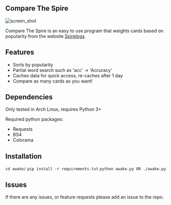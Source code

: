 Compare The Spire
---
![screen_shot](/uploads/50110f05ae242e9296b24078fabf9ec2/screen_shot.png)

Compare The Spire is an easy to use program that weights cards based on popularity from the website [Spirelogs](https://spirelogs.com).

## Features

* Sorts by popularity
* Partial word search such as 'acc' -> 'Accuracy'
* Caches data for quick access, re-caches after 1 day
* Compare as many cards as you want!

## Dependencies

Only tested in Arch Linux, requires Python 3+

Required python packages:
* Requests
* BS4
* Colorama

## Installation

`cd awake/`
`pip install -r requirements.txt`
`python awake.py OR ./awake.py`

## Issues

If there are any issues, or feature requests please add an issue to the repo.
